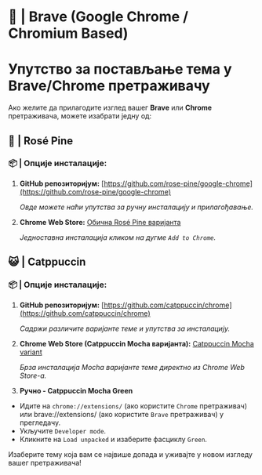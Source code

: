 # 🦁 | Brave (Google Chrome / Chromium Based)

# Упутство за постављање тема у Brave/Chrome претраживачу

Ако желите да прилагодите изглед вашег **Brave** или **Chrome** претраживача, можете изабрати једну од:

## 🌹 | Rosé Pine

### 📦 | Опције инсталације:

1. **GitHub репозиторијум:**
   [https://github.com/rose-pine/google-chrome](https://github.com/rose-pine/google-chrome)

   _Овде можете наћи упутства за ручну инсталацију и прилагођавање._

2. **Chrome Web Store:**
   [Обична Rosé Pine варијанта](https://chromewebstore.google.com/detail/ros%C3%A9-pine/noimedcjdohhokijigpfcbjcfcaaahej)

   _Једноставна инсталација кликом на дугме `Add to Chrome`._

## 😺 | Catppuccin

### 📦 | Опције инсталације:

1. **GitHub репозиторијум:**
   [https://github.com/catppuccin/chrome](https://github.com/catppuccin/chrome)

   _Садржи различите варијанте теме и упутства за инсталацију._

2. **Chrome Web Store (Catppuccin Mocha варијанта):**
   [Catppuccin Mocha variant](https://chromewebstore.google.com/detail/catppuccin-chrome-theme-m/bkkmolkhemgaeaeggcmfbghljjjoofoh)

   _Брза инсталација Mocha варијанте теме директно из Chrome Web Store-а._

3. **Ручно - Catppuccin Mocha Green**

- Идите на `chrome://extensions/` (ако користите `Chrome` претраживач) или brave://extensions/ (ако користите `Brave` претраживач) у прегледачу.
- Укључите `Developer mode`.
- Кликните на `Load unpacked` и изаберите фасциклу `Green`.

Изаберите тему која вам се највише допада и уживајте у новом изгледу вашег претраживача!
